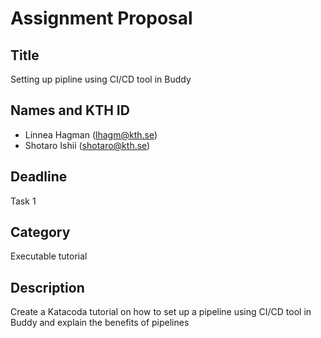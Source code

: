 # Assignment Proposal

## Title

Setting up pipline using CI/CD tool in Buddy 

## Names and KTH ID
  - Linnea Hagman (lhagm@kth.se)
  - Shotaro Ishii (shotaro@kth.se)

## Deadline

Task 1

## Category

Executable tutorial

## Description

Create a Katacoda tutorial on how to set up a pipeline using CI/CD tool in Buddy and explain the benefits of pipelines
